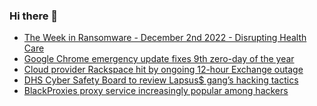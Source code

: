 ### Hi there 👋

<!--START_SECTION:feed-->
* [The Week in Ransomware - December 2nd 2022 - Disrupting Health Care](https://www.bleepingcomputer.com/news/security/the-week-in-ransomware-december-2nd-2022-disrupting-health-care/)
* [Google Chrome emergency update fixes 9th zero-day of the year](https://www.bleepingcomputer.com/news/security/google-chrome-emergency-update-fixes-9th-zero-day-of-the-year/)
* [Cloud provider Rackspace hit by ongoing 12-hour Exchange outage](https://www.bleepingcomputer.com/news/technology/cloud-provider-rackspace-hit-by-ongoing-12-hour-exchange-outage/)
* [DHS Cyber Safety Board to review Lapsus$ gang’s hacking tactics](https://www.bleepingcomputer.com/news/security/dhs-cyber-safety-board-to-review-lapsus-gang-s-hacking-tactics/)
* [BlackProxies proxy service increasingly popular among hackers](https://www.bleepingcomputer.com/news/security/blackproxies-proxy-service-increasingly-popular-among-hackers/)
<!--END_SECTION:feed-->

<!--
**frankenk/frankenk** is a ✨ _special_ ✨ repository because its `README.md` (this file) appears on your GitHub profile.

Here are some ideas to get you started:

- 🔭 I’m currently working on ...
- 🌱 I’m currently learning ...
- 👯 I’m looking to collaborate on ...
- 🤔 I’m looking for help with ...
- 💬 Ask me about ...
- 📫 How to reach me: ...
- 😄 Pronouns: ...
- ⚡ Fun fact: ...
-->



